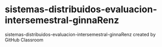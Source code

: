 # sistemas-distribuidos-evaluacion-intersemestral-ginnaRenz
sistemas-distribuidos-evaluacion-intersemestral-ginnaRenz created by GitHub Classroom
